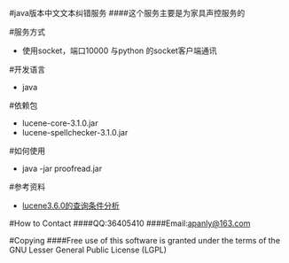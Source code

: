 #java版本中文文本纠错服务
####这个服务主要是为家具声控服务的

#服务方式
* 使用socket，端口10000 与python 的socket客户端通讯


#开发语言
* java

#依赖包
* lucene-core-3.1.0.jar 
* lucene-spellchecker-3.1.0.jar

#如何使用
* java -jar proofread.jar

#参考资料
* [lucene3.6.0的查询条件分析](http://blog.csdn.net/zhongweijian/article/details/7622693)

#How to Contact
####QQ:36405410
####Email:apanly@163.com

#Copying
####Free use of this software is granted under the terms of the GNU Lesser General Public License (LGPL)